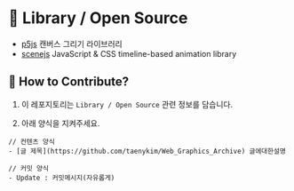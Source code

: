 # 📕 Library / Open Source

- [p5js](https://github.com/processing/p5.js?files=1) 캔버스 그리기 라이브러리
- [scenejs](https://github.com/daybrush/scenejs) JavaScript & CSS timeline-based animation library

## 👀 How to Contribute?

1. 이 레포지토리는 `Library / Open Source` 관련 정보를 담습니다.

2) 아래 양식을 지켜주세요.

```
// 컨텐츠 양식
- [글 제목](https://github.com/taenykim/Web_Graphics_Archive) 글에대한설명

// 커밋 양식
- Update : 커밋메시지(자유롭게)
```
